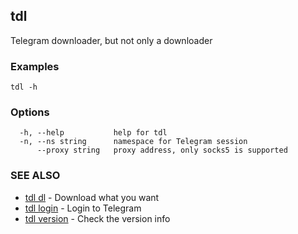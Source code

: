## tdl

Telegram downloader, but not only a downloader

### Examples

```
tdl -h
```

### Options

```
  -h, --help           help for tdl
  -n, --ns string      namespace for Telegram session
      --proxy string   proxy address, only socks5 is supported
```

### SEE ALSO

* [tdl dl](tdl_dl.md)	 - Download what you want
* [tdl login](tdl_login.md)	 - Login to Telegram
* [tdl version](tdl_version.md)	 - Check the version info

